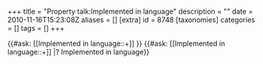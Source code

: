 +++
title = "Property talk:Implemented in language"
description = ""
date = 2010-11-16T15:23:08Z
aliases = []
[extra]
id = 8748
[taxonomies]
categories = []
tags = []
+++

{{#ask: [[Implemented in language::+]] }}
{{#ask: [[Implemented in language::+]] |? Implemented in language}}

